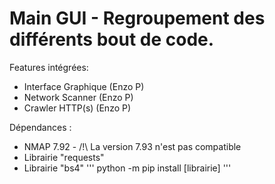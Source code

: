 # Main GUI - Regroupement des différents bout de code.

Features intégrées:
- Interface Graphique (Enzo P)
- Network Scanner (Enzo P)
- Crawler HTTP(s) (Enzo P)

Dépendances :
- NMAP 7.92 - /!\ La version 7.93 n'est pas compatible
- Librairie "requests"
- Librairie "bs4"
'''
python -m pip install [librairie]
'''
